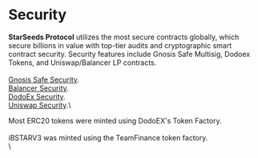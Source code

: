 # Security

**StarSeeds Protocol** utilizes the most secure contracts globally, which secure billions in value with top-tier audits and cryptographic smart contract security. Security features include Gnosis Safe Multisig, Dodoex Tokens, and Uniswap/Balancer LP contracts.\
\
[Gnosis Safe Security](https://blog.openzeppelin.com/gnosis-multisig-wallet-audit-d702ff0e2b1e).\
[Balancer Security](https://docs.balancer.fi/reference/contracts/security.html).\
[DodoEx Security](https://docs.dodoex.io/en/home/security).\
[Uniswap Security](https://docs.uniswap.org/contracts/v2/concepts/advanced-topics/security).\


Most ERC20 tokens were minted using DodoEX's Token Factory. \
\
iBSTARV3 was minted using the TeamFinance token factory. \
\
